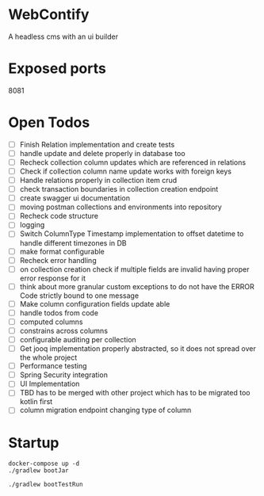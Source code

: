 # WebContify
A headless cms with an ui builder

# Exposed ports
8081

# Open Todos
- [ ] Finish Relation implementation and create tests
- [ ] handle update and delete properly in database too
- [ ] Recheck collection column updates which are referenced in relations
- [ ] Check if collection column name update works with foreign keys
- [ ] Handle relations properly in collection item crud
- [ ] check transaction boundaries in collection creation endpoint
- [ ] create swagger ui documentation
- [ ] moving postman collections and environments into repository
- [ ] Recheck code structure
- [ ] logging
- [ ] Switch ColumnType Timestamp implementation to offset datetime to handle different timezones in DB
- [ ] make format configurable
- [ ] Recheck error handling
- [ ] on collection creation check if multiple fields are invalid having proper error response for it
- [ ] think about more granular custom exceptions to do not have the ERROR Code strictly bound to one message
- [ ] Make column configuration fields update able
- [ ] handle todos from code
- [ ] computed columns
- [ ] constrains across columns
- [ ] configurable auditing per collection
- [ ] Get jooq implementation properly abstracted, so it does not spread over the whole project
- [ ] Performance testing
- [ ] Spring Security integration
- [ ] UI Implementation
- [ ] TBD has to be merged with other project which has to be migrated too kotlin first
- [ ] column migration endpoint changing type of column
# Startup
```
docker-compose up -d
./gradlew bootJar
```

```
./gradlew bootTestRun
```
